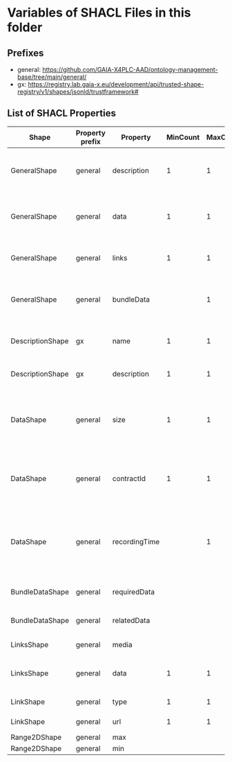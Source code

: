# Variables of SHACL Files in this folder

## Prefixes

- general: <https://github.com/GAIA-X4PLC-AAD/ontology-management-base/tree/main/general/>
- gx: <https://registry.lab.gaia-x.eu/development/api/trusted-shape-registry/v1/shapes/jsonld/trustframework#>

## List of SHACL Properties

| Shape | Property prefix | Property | MinCount | MaxCount | Description | Datatype/NodeKind | Filename |
| --- | --- | --- | --- | --- | --- | --- | --- |
| GeneralShape | general | description | 1 | 1 | description object with property for name and description |  | general_shacl.ttl |
| GeneralShape | general | data | 1 | 1 | data object with property for size, id and record time |  | general_shacl.ttl |
| GeneralShape | general | links | 1 | 1 | link object with links to asset and media files |  | general_shacl.ttl |
| GeneralShape | general | bundleData |  | 1 | bundle object with links to required and optional related data |  | general_shacl.ttl |
| DescriptionShape | gx | name | 1 | 1 | A human readable name of the entity. | <http://www.w3.org/2001/XMLSchema#string> | general_shacl.ttl |
| DescriptionShape | gx | description | 1 | 1 | A free text description of the entity. | <http://www.w3.org/2001/XMLSchema#string> | general_shacl.ttl |
| DataShape | general | size | 1 | 1 | Size of the asset file(e.g. xodr, 3d model zip) to be downloaded in MB. | <http://www.w3.org/2001/XMLSchema#float> | general_shacl.ttl |
| DataShape | general | contractId | 1 | 1 | Contract information in regards to the data exchange component. | <http://www.w3.org/2001/XMLSchema#string> | general_shacl.ttl |
| DataShape | general | recordingTime |  | 1 | Time of data acquisition used to generate the asset, if partial measurement: oldest date | <http://www.w3.org/2001/XMLSchema#dateTime> | general_shacl.ttl |
| BundleDataShape | general | requiredData |  |  | Reference to required assets |  | general_shacl.ttl |
| BundleDataShape | general | relatedData |  |  | Reference to optional related assets |  | general_shacl.ttl |
| LinksShape | general | media |  |  | Reference to media data |  | general_shacl.ttl |
| LinksShape | general | data | 1 | 1 | Reference to the data asset as url/uri of the EDC |  | general_shacl.ttl |
| LinkShape | general | type | 1 | 1 | Choose type of link. | <http://www.w3.org/2001/XMLSchema#string> | general_shacl.ttl |
| LinkShape | general | url | 1 | 1 | Enter link as URL or DID. | <http://www.w3.org/2001/XMLSchema#anyURI> | general_shacl.ttl |
| Range2DShape | general | max |  |  |  | <http://www.w3.org/2001/XMLSchema#float> | general_shacl.ttl |
| Range2DShape | general | min |  |  |  | <http://www.w3.org/2001/XMLSchema#float> | general_shacl.ttl |
